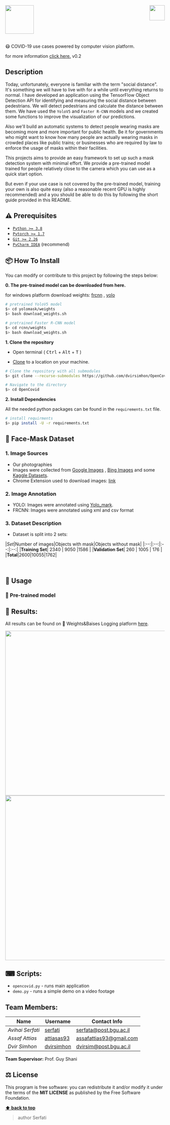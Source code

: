 <img src="https://in.bgu.ac.il/marketing/graphics/BGU.sig3-he-en-white.png" height="48px" align="right" /> 
<img src="https://res.cloudinary.com/serfati/image/upload/v1605445665/OpenCoVid19/logo_ntvgyv.png" height="90"/> 

<br>
<br>

😷 COVID-19 use cases powered by computer vision platform.

for more information [click here.](https://serfati.github.io/open-covid/)
v0.2

## Description

Today, unfortunately, everyone is familiar with the term "social distance". It's something we will have to live with for
a while until everything returns to normal. I have developed an application using the TensorFlow Object Detection API
for identifying and measuring the social distance between pedestrians. We will detect pedestrians and calculate the
distance between them. We have used the `YoloV5` and `Faster R-CNN` models and we created some functions to improve the
visualization of our predictions.

Also we'll build an automatic systems to detect people wearing masks are becoming more and more important for public
health. Be it for governments who might want to know how many people are actually wearing masks in crowded places like
public trains; or businesses who are required by law to enforce the usage of masks within their facilities.

This projects aims to provide an easy framework to set up such a mask detection system with minimal effort. We provide a
pre-trained model trained for people relatively close to the camera which you can use as a quick start option.

But even if your use case is not covered by the pre-trained model, training your own is also quite easy (also a
reasonable recent GPU is highly recommended) and a you should be able to do this by following the short guide provided
in this README.

## ⚠️ Prerequisites

- [`Python >= 3.8`](https://www.python.org/download/releases/3.8/)
- [`Pytorch >= 1.7`](https://pytorch.org/get-started/locally/)
- [`Git >= 2.26`](https://git-scm.com/downloads/)
- [`PyCharm IDEA`](https://www.jetbrains.com/pycharm/) (recommend)

## 📦 How To Install

You can modify or contribute to this project by following the steps below:

**0. The pre-trained model can be downloaded from here.**

for windows platform download
weights: [frcnn](https://drive.google.com/file/d/1T_v-BfCmj6x-fa5UM3vmdPVxHDncph8t/view?usp=sharing)
, [yolo](https://drive.google.com/file/d/1ZxGjMsfogaUGaWc0zuYCbOexJPbFmISv/view
)

 ```bash  
 # pretrained YoloV5 model
 $> cd yolomask/weights
 $> bash download_weights.sh

 # pretrained Faster R-CNN model
 $> cd rcnn/weights
 $> bash download_weights.sh
```  

**1. Clone the repository**

- Open terminal ( <kbd>Ctrl</kbd> + <kbd>Alt</kbd> + <kbd>T</kbd> )

- [Clone](https://help.github.com/en/github/creating-cloning-and-archiving-repositories/cloning-a-repository) to a
  location on your machine.

 ```bash  
 # Clone the repository with all submodules
 $> git clone --recurse-submodules https://github.com/dvirsimhon/OpenCovid.git  

 # Navigate to the directory 
 $> cd OpenCovid
  ``` 

**2. Install Dependencies**

All the needed python packages can be found in the `requirements.txt` file.

 ```bash  
 # install requirments
 $> pip install -U -r requirements.txt
 ```  

## 💽 Face-Mask Dataset

### 1. Image Sources

- Our photographies
- Images were collected from [Google Images](https://www.google.com/imghp?hl=en)
  , [Bing Images](https://www.bing.com/images/trending?form=Z9LH) and
  some [Kaggle Datasets](https://www.kaggle.com/vtech6/medical-masks-dataset).
- Chrome Extension used to download images: [link](https://download-all-images.mobilefirst.me/)

### 2. Image Annotation

- YOLO: Images were annotated using [Yolo_mark](https://github.com/AlexeyAB/Yolo_mark).
- FRCNN: Images were annotated using xml and csv format

### 3. Dataset Description

- Dataset is split into 2 sets:

|_Set_|Number of images|Objects with mask|Objects without mask| |:--:|:--:|:--:|:--:| |**Training Set**| 2340 | 9050
|1586 | |**Validation Set**| 260 | 1005 | 176 | |**Total**|2600|10055|1762|


<br>

## 📃 Usage

### 🔌 Pre-trained model

## 🚦 Results:

All results can be found on 🚀 Weights&Baises Logging
platform [here](https://wandb.ai/serfati/YOLOv5/runs/pdi8u78e?workspace=user-serfati).

<img src="https://api.wandb.ai/files/serfati/YOLOv5/pdi8u78e/media/images/Validation_5190_1.jpg" width="520"/> 
<br>
<img src="https://api.wandb.ai/files/serfati/YOLOv5/pdi8u78e/media/images/Results_5204_0.png" width="520"/> 

## ⌨ Scripts:

- `opencovid.py` - runs main application
- `demo.py` - runs a simple demo on a video footage

## Team Members:

| Name             | Username                                    | Contact Info            |  
| ---------------- | ------------------------------------------- | ----------------------- |  
| _Avihai Serfati_ | [serfati](https://github.com/serfati)       | serfata@post.bgu.ac.il  |  
| _Assaf Attias_ | [attiasas93](https://github.com/attiasas) | assafattias93@gmail.com |  
| _Dvir Simhon_ | [dvirsimhon](https://github.com/dvirsimhon) | dvirsim@post.bgu.ac.il  |

**Team Supervisor:** Prof. Guy Shani

## ⚖️ License

This program is free software: you can redistribute it and/or modify it under the terms of the **MIT LICENSE** as
published by the Free Software Foundation.

**[⬆ back to top](#description)**

> author Serfati

